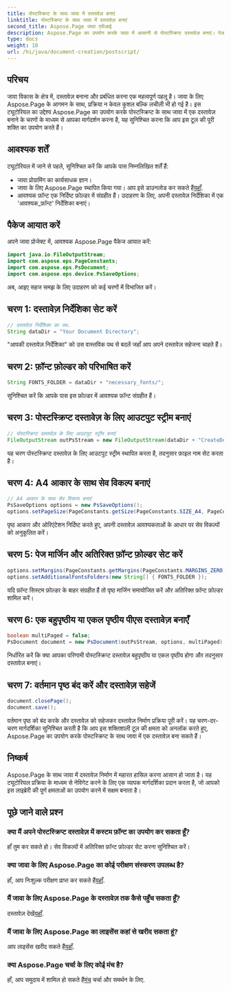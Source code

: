 ```yaml
---
title: पोस्टस्क्रिप्ट के साथ जावा में दस्तावेज़ बनाएं
linktitle: पोस्टस्क्रिप्ट के साथ जावा में दस्तावेज़ बनाएं
second_title: Aspose.Page जावा एपीआई
description: Aspose.Page का उपयोग करके जावा में आसानी से पोस्टस्क्रिप्ट दस्तावेज़ बनाएं। पेज का आकार, मार्जिन और फ़ॉन्ट अनुकूलित करें। अभी निशुल्क परीक्षण आज़माएं!
type: docs
weight: 10
url: /hi/java/document-creation/postscript/
---
```

## परिचय
जावा विकास के क्षेत्र में, दस्तावेज़ बनाना और प्रबंधित करना एक महत्वपूर्ण पहलू है। जावा के लिए Aspose.Page के आगमन के साथ, प्रक्रिया न केवल कुशल बल्कि लचीली भी हो गई है। इस ट्यूटोरियल का उद्देश्य Aspose.Page का उपयोग करके पोस्टस्क्रिप्ट के साथ जावा में एक दस्तावेज़ बनाने के चरणों के माध्यम से आपका मार्गदर्शन करना है, यह सुनिश्चित करना कि आप इस टूल की पूरी शक्ति का उपयोग करते हैं।
## आवश्यक शर्तें
ट्यूटोरियल में जाने से पहले, सुनिश्चित करें कि आपके पास निम्नलिखित शर्तें हैं:
- जावा प्रोग्रामिंग का कार्यसाधक ज्ञान।
-  जावा के लिए Aspose.Page स्थापित किया गया। आप इसे डाउनलोड कर सकते हैं[यहाँ](https://releases.aspose.com/page/java/).
- आवश्यक फ़ॉन्ट एक निर्दिष्ट फ़ोल्डर में संग्रहीत हैं। उदाहरण के लिए, अपनी दस्तावेज़ निर्देशिका में एक 'आवश्यक_फ़ॉन्ट' निर्देशिका बनाएं।
## पैकेज आयात करें
अपने जावा प्रोजेक्ट में, आवश्यक Aspose.Page पैकेज आयात करें:
```java
import java.io.FileOutputStream;
import com.aspose.eps.PageConstants;
import com.aspose.eps.PsDocument;
import com.aspose.eps.device.PsSaveOptions;

```
अब, आइए सहज समझ के लिए उदाहरण को कई चरणों में विभाजित करें।
## चरण 1: दस्तावेज़ निर्देशिका सेट करें
```java
// दस्तावेज़ निर्देशिका का पथ.
String dataDir = "Your Document Directory";
```
"आपकी दस्तावेज़ निर्देशिका" को उस वास्तविक पथ से बदलें जहाँ आप अपने दस्तावेज़ सहेजना चाहते हैं।
## चरण 2: फ़ॉन्ट फ़ोल्डर को परिभाषित करें
```java
String FONTS_FOLDER = dataDir + "necessary_fonts/";
```
सुनिश्चित करें कि आपके पास इस फ़ोल्डर में आवश्यक फ़ॉन्ट संग्रहीत हैं।
## चरण 3: पोस्टस्क्रिप्ट दस्तावेज़ के लिए आउटपुट स्ट्रीम बनाएं
```java
// पोस्टस्क्रिप्ट दस्तावेज़ के लिए आउटपुट स्ट्रीम बनाएं
FileOutputStream outPsStream = new FileOutputStream(dataDir + "CreateDocument_outPS.ps");
```
यह चरण पोस्टस्क्रिप्ट दस्तावेज़ के लिए आउटपुट स्ट्रीम स्थापित करता है, तदनुसार फ़ाइल नाम सेट करता है।
## चरण 4: A4 आकार के साथ सेव विकल्प बनाएं
```java
// A4 आकार के साथ सेव विकल्प बनाएं
PsSaveOptions options = new PsSaveOptions();
options.setPageSize(PageConstants.getSize(PageConstants.SIZE_A4, PageConstants.ORIENTATION_PORTRAIT));
```
पृष्ठ आकार और ओरिएंटेशन निर्दिष्ट करते हुए, अपनी दस्तावेज़ आवश्यकताओं के आधार पर सेव विकल्पों को अनुकूलित करें।
## चरण 5: पेज मार्जिन और अतिरिक्त फ़ॉन्ट फ़ोल्डर सेट करें
```java
options.setMargins(PageConstants.getMargins(PageConstants.MARGINS_ZERO));
options.setAdditionalFontsFolders(new String[] { FONTS_FOLDER });
```
यदि फ़ॉन्ट सिस्टम फ़ोल्डर के बाहर संग्रहीत हैं तो पृष्ठ मार्जिन समायोजित करें और अतिरिक्त फ़ॉन्ट फ़ोल्डर शामिल करें।
## चरण 6: एक बहुपृष्ठीय या एकल पृष्ठीय पीएस दस्तावेज़ बनाएँ
```java
boolean multiPaged = false;
PsDocument document = new PsDocument(outPsStream, options, multiPaged);
```
निर्धारित करें कि क्या आपका परिणामी पोस्टस्क्रिप्ट दस्तावेज़ बहुपृष्ठीय या एकल पृष्ठीय होगा और तदनुसार दस्तावेज़ बनाएं।
## चरण 7: वर्तमान पृष्ठ बंद करें और दस्तावेज़ सहेजें
```java
document.closePage();
document.save();
```
वर्तमान पृष्ठ को बंद करके और दस्तावेज़ को सहेजकर दस्तावेज़ निर्माण प्रक्रिया पूरी करें।
यह चरण-दर-चरण मार्गदर्शिका सुनिश्चित करती है कि आप इस शक्तिशाली टूल की क्षमता को अनलॉक करते हुए, Aspose.Page का उपयोग करके पोस्टस्क्रिप्ट के साथ जावा में एक दस्तावेज़ बना सकते हैं।
## निष्कर्ष
Aspose.Page के साथ जावा में दस्तावेज़ निर्माण में महारत हासिल करना आसान हो जाता है। यह ट्यूटोरियल प्रक्रिया के माध्यम से नेविगेट करने के लिए एक व्यापक मार्गदर्शिका प्रदान करता है, जो आपको इस लाइब्रेरी की पूर्ण क्षमताओं का उपयोग करने में सक्षम बनाता है।
## पूछे जाने वाले प्रश्न
### क्या मैं अपने पोस्टस्क्रिप्ट दस्तावेज़ में कस्टम फ़ॉन्ट का उपयोग कर सकता हूँ?
हाँ तुम कर सकते हो। सेव विकल्पों में अतिरिक्त फ़ॉन्ट फ़ोल्डर सेट करना सुनिश्चित करें।
### क्या जावा के लिए Aspose.Page का कोई परीक्षण संस्करण उपलब्ध है?
 हाँ, आप निःशुल्क परीक्षण प्राप्त कर सकते हैं[यहाँ](https://releases.aspose.com/).
### मैं जावा के लिए Aspose.Page के दस्तावेज़ तक कैसे पहुँच सकता हूँ?
 दस्तावेज़ देखें[यहाँ](https://reference.aspose.com/page/java/).
### मैं जावा के लिए Aspose.Page का लाइसेंस कहां से खरीद सकता हूं?
 आप लाइसेंस खरीद सकते हैं[यहाँ](https://purchase.aspose.com/buy).
### क्या Aspose.Page चर्चा के लिए कोई मंच है?
 हाँ, आप समुदाय में शामिल हो सकते हैं[मंच](https://forum.aspose.com/c/page/39) चर्चा और समर्थन के लिए.